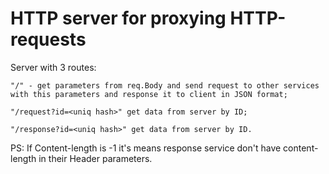 # HTTP server for proxying HTTP-requests

Server with 3 routes:

```
"/" - get parameters from req.Body and send request to other services with this parameters and response it to client in JSON format;

"/request?id=<uniq hash>" get data from server by ID;

"/response?id=<uniq hash>" get data from server by ID.
```

PS: If Content-length is -1 it's means response service don't have content-length in their Header parameters.
